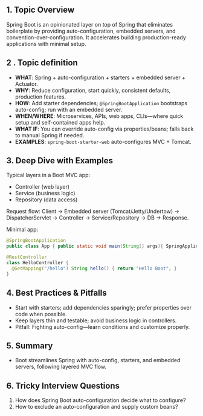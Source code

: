 ## 1. Topic Overview

Spring Boot is an opinionated layer on top of Spring that eliminates boilerplate by providing auto-configuration, embedded servers, and convention-over-configuration. It accelerates building production-ready applications with minimal setup.

## 2 . Topic definition

- **WHAT**: Spring + auto-configuration + starters + embedded server + Actuator.
- **WHY**: Reduce configuration, start quickly, consistent defaults, production features.
- **HOW**: Add starter dependencies; `@SpringBootApplication` bootstraps auto-config; run with an embedded server.
- **WHEN/WHERE**: Microservices, APIs, web apps, CLIs—where quick setup and self-contained apps help.
- **WHAT IF**: You can override auto-config via properties/beans; falls back to manual Spring if needed.
- **EXAMPLES**: `spring-boot-starter-web` auto-configures MVC + Tomcat.

## 3. Deep Dive with Examples

Typical layers in a Boot MVC app:
- Controller (web layer)
- Service (business logic)
- Repository (data access)

Request flow: Client → Embedded server (Tomcat/Jetty/Undertow) → DispatcherServlet → Controller → Service/Repository → DB → Response.

Minimal app:
```java
@SpringBootApplication
public class App { public static void main(String[] args){ SpringApplication.run(App.class, args); } }

@RestController
class HelloController {
  @GetMapping("/hello") String hello() { return "Hello Boot"; }
}
```

## 4. Best Practices & Pitfalls

- Start with starters; add dependencies sparingly; prefer properties over code when possible.
- Keep layers thin and testable; avoid business logic in controllers.
- Pitfall: Fighting auto-config—learn conditions and customize properly.

## 5. Summary

- Boot streamlines Spring with auto-config, starters, and embedded servers, following layered MVC flow.

## 6. Tricky Interview Questions

1) How does Spring Boot auto-configuration decide what to configure?
2) How to exclude an auto-configuration and supply custom beans?
